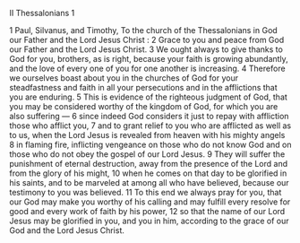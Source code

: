 II Thessalonians 1

1	Paul, Silvanus, and Timothy, To the church of the Thessalonians in God our Father and the Lord Jesus Christ :
2	Grace to you and peace from God our Father and the Lord Jesus Christ.
3	We ought always to give thanks to God for you, brothers, as is right, because your faith is growing abundantly, and the love of every one of you for one another is increasing.
4	Therefore we ourselves boast about you in the churches of God for your steadfastness and faith in all your persecutions and in the afflictions that you are enduring.
5	This is evidence of the righteous judgment of God, that you may be considered worthy of the kingdom of God, for which you are also suffering —
6	since indeed God considers it just to repay with affliction those who afflict you,
7	and to grant relief to you who are afflicted as well as to us, when the Lord Jesus is revealed from heaven with his mighty angels
8	in flaming fire, inflicting vengeance on those who do not know God and on those who do not obey the gospel of our Lord Jesus.
9	They will suffer the punishment of eternal destruction, away from the presence of the Lord and from the glory of his might,
10	when he comes on that day to be glorified in his saints, and to be marveled at among all who have believed, because our testimony to you was believed.
11	To this end we always pray for you, that our God may make you worthy of his calling and may fulfill every resolve for good and every work of faith by his power,
12	so that the name of our Lord Jesus may be glorified in you, and you in him, according to the grace of our God and the Lord Jesus Christ.

